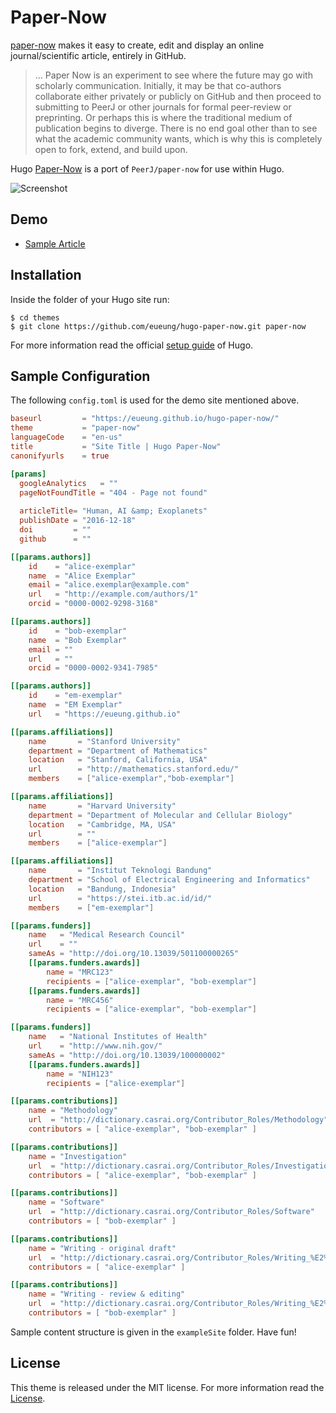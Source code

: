 # Paper-Now

[paper-now](https://github.com/PeerJ/paper-now) makes it easy to create, edit and display an online journal/scientific article, entirely in GitHub. 

> ... Paper Now is an experiment to see where the future may go with scholarly communication. Initially, it may be that co-authors collaborate either privately or publicly on GitHub and then proceed to submitting to PeerJ or other journals for formal peer-review or preprinting. Or perhaps this is where the traditional medium of publication begins to diverge. There is no end goal other than to see what the academic community wants, which is why this is completely open to fork, extend, and build upon.

Hugo [Paper-Now](https://github.com/eueung/hugo-paper-now) is a port of `PeerJ/paper-now` for use within Hugo. 

![Screenshot](https://raw.githubusercontent.com/eueung/hugo-paper-now/master/images/screenshot.png)

## Demo

- [Sample Article](//eueung.github.io/hugo-paper-now/)

## Installation

Inside the folder of your Hugo site run:

    $ cd themes
    $ git clone https://github.com/eueung/hugo-paper-now.git paper-now

For more information read the official [setup guide](//gohugo.io/overview/installing/) of Hugo.

## Sample Configuration

The following `config.toml` is used for the demo site mentioned above.

```toml
baseurl         = "https://eueung.github.io/hugo-paper-now/"
theme           = "paper-now"
languageCode    = "en-us"
title           = "Site Title | Hugo Paper-Now"
canonifyurls    = true

[params]
  googleAnalytics   = ""
  pageNotFoundTitle = "404 - Page not found"
  
  articleTitle= "Human, AI &amp; Exoplanets"
  publishDate = "2016-12-18"
  doi         = ""
  github      = ""

[[params.authors]]
    id    = "alice-exemplar"
    name  = "Alice Exemplar"
    email = "alice.exemplar@example.com"
    url   = "http://example.com/authors/1"
    orcid = "0000-0002-9298-3168"

[[params.authors]]
    id    = "bob-exemplar"
    name  = "Bob Exemplar"
    email = ""
    url   = ""
    orcid = "0000-0002-9341-7985"

[[params.authors]]
    id    = "em-exemplar"
    name  = "EM Exemplar"
    url   = "https://eueung.github.io"

[[params.affiliations]]
    name       = "Stanford University"
    department = "Department of Mathematics"
    location   = "Stanford, California, USA"
    url        = "http://mathematics.stanford.edu/"
    members    = ["alice-exemplar","bob-exemplar"]

[[params.affiliations]]
    name       = "Harvard University"
    department = "Department of Molecular and Cellular Biology"
    location   = "Cambridge, MA, USA"
    url        = ""
    members    = ["alice-exemplar"]

[[params.affiliations]]
    name       = "Institut Teknologi Bandung"
    department = "School of Electrical Engineering and Informatics"
    location   = "Bandung, Indonesia"
    url        = "https://stei.itb.ac.id/id/"
    members    = ["em-exemplar"]

[[params.funders]]
    name   = "Medical Research Council"
    url    = ""
    sameAs = "http://doi.org/10.13039/501100000265"
    [[params.funders.awards]]
        name = "MRC123"
        recipients = ["alice-exemplar", "bob-exemplar"]
    [[params.funders.awards]]
        name = "MRC456"
        recipients = ["alice-exemplar", "bob-exemplar"]

[[params.funders]]
    name   = "National Institutes of Health"
    url    = "http://www.nih.gov/"
    sameAs = "http://doi.org/10.13039/100000002"
    [[params.funders.awards]]
        name = "NIH123"
        recipients = ["alice-exemplar"]

[[params.contributions]]
    name = "Methodology"
    url  = "http://dictionary.casrai.org/Contributor_Roles/Methodology"
    contributors = [ "alice-exemplar", "bob-exemplar" ]

[[params.contributions]]
    name = "Investigation"
    url  = "http://dictionary.casrai.org/Contributor_Roles/Investigation"
    contributors = [ "alice-exemplar", "bob-exemplar" ]

[[params.contributions]]
    name = "Software"
    url  = "http://dictionary.casrai.org/Contributor_Roles/Software"
    contributors = [ "bob-exemplar" ]

[[params.contributions]]
    name = "Writing - original draft"
    url  = "http://dictionary.casrai.org/Contributor_Roles/Writing_%E2%80%93_original_draft"
    contributors = [ "alice-exemplar" ]

[[params.contributions]]
    name = "Writing - review & editing"
    url  = "http://dictionary.casrai.org/Contributor_Roles/Writing_%E2%80%93_review_%26_editing"
    contributors = [ "bob-exemplar" ]

```

Sample content structure is given in the `exampleSite` folder. Have fun!

## License

This theme is released under the MIT license. For more information read the [License](//github.com/eueung/hugo-paper-now/blob/master/LICENSE.md).


